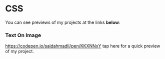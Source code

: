 # CSS
You can see previews of my projects at the links <b>below</b>:
### Text On Image
https://codepen.io/saidahmadli/pen/KKXNNxY tap here for a quick preview of my project.
